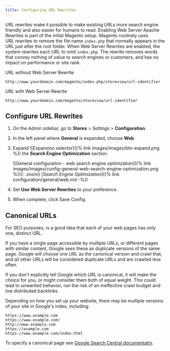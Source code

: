 ```yaml
---
title: Configuring URL Rewrites
---
```


URL rewrites make it possible to make existing URLs more search engine friendly and also easier for humans to read. Enabling Web Server Apache Rewrites is part of the initial Magento setup. Magento routinely uses URL rewrites to remove the file name `index.php` that normally appears in the URL just after the root folder. When Web Server Rewrites are enabled, the system rewrites each URL to omit `index.php`. The rewrite removes words that convey nothing of value to search engines or customers, and has no impact on performance or site rank.

URL without Web Server Rewrite

    http://www.yourdomain.com/magento/index.php/storeview/url-identifier

URL with Web Server Rewrite

    http://www.yourdomain.com/magento/storeview/url-identifier

## Configure URL Rewrites

1. On the _Admin_ sidebar, go to **Stores** > _Settings_ > **Configuration**.

1. In the left panel where **General** is expanded, choose **Web**.

1. Expand ![Expansion selector]({% link images/images/btn-expand.png %}) the **Search Engine Optimization** section.

    ![General configuration - web search engine optimization]({% link images/images/config-general-web-search-engine-optimization.png %}){: .zoom}
    [_Search Engine Optimization_]({% link configuration/general/web.md -%})

1. Set **Use Web Server Rewrites** to your preference.

1. When complete, click <span class="btn">Save Config</span>.

## Canonical URLs

For SEO purposes, is a good idea that each of your web pages has only one, distinct URL.

If you have a single page accessible by multiple URLs, or different pages with similar content, Google sees these as duplicate versions of the same page. Google will choose one URL as the canonical version and crawl that, and all other URLs will be considered duplicate URLs and are crawled less often.

If you don't explicitly tell Google which URL is canonical, it will make the choice for you, or might consider them both of equal weight. This could lead to unwanted behavior, run the risk of an ineffective crawl budget and low distributed backlinks.

Depending on how you set up your website, there may be multiple versions of your site in Google's index, including:

    https://www.example.com
    https://www.example.com/
    http://www.example.com
    https://example.com
    https://www.example.com/index.html

To specify a canonical page see [Google Search Central documentatin](https://developers.google.com/search/docs/advanced/crawling/consolidate-duplicate-urls#define-canonical).
